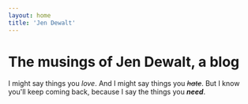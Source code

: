 ```yaml
---
layout: home
title: 'Jen Dewalt'
---
```


# The musings of Jen Dewalt, a blog

I might say things you *love*. And I might say things you ~~*hate*~~. But I know you'll keep coming back, because I say the things you ***need***.
